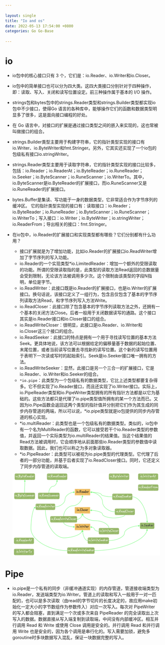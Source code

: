 ```yaml
---

layout: single  
title: "Io and os"  
date: 2022-05-13 17:54:00 +0800   
categories: Go Go-Base

---
```


# io

* io包中的核心接口只有 3 个，它们是：io.Reader、io.Writer和io.Closer。
* io包中的简单接口也可以分为四大类。这四大类接口分别针对于四种操作，即：读取、写入、关闭和读写位置设定。前三种操作属于基本的 I/O 操作。
* strings包和bytes包中的strings.Reader类型和strings.Builder类型都实现io包中不少接口，使得Go 语言的各种库中，能够操作它们的函数和数据类型明显多了很多，这是面向接口编程的好处。
* 在 Go 语言中，对接口的扩展是通过接口类型之间的嵌入来实现的，这也常被叫做接口的组合。
* strings.Builder类型主要用于构建字符串，它的指针类型实现的接口有io.Writer、io.ByteWriter和fmt.Stringer。另外，它其实还实现了一个io包的包级私有接口io.stringWriter。
* strings.Reader类型主要用于读取字符串，它的指针类型实现的接口比较多，包括：io.Reader；io.ReaderAt；io.ByteReader；io.RuneReader；io.Seeker；io.ByteScanner；io.RuneScanner；io.WriterTo。其中，io.ByteScanner是io.ByteReader的扩展接口，而io.RuneScanner又是io.RuneReader的扩展接口。
* bytes.Buffer是集读、写功能于一身的数据类型，它非常适合作为字节序列的缓冲区。 它的指针类型实现的接口有：读取接口：io.Reader；io.ByteReader；io.RuneReader；io.ByteScanner；io.RuneScanner；io.WriterTo；写入接口：io.Writer；io.ByteWriter；io.stringWriter；io.ReaderFrom；导出相关的接口：fmt.Stringer。
* 在io包中，io.Reader的扩展接口和实现类型都有哪些？它们分别都有什么功用？
	* 接口扩展就是为了增加功能，比如io.Reader的扩展接口io.ReadWriter增加了字节序列的写入功能。
	* io.Reader的一个实现类型*io.LimitedReader：增加一个额外的受限读取的功能。所谓的受限读取指的是，此类型的读取方法Read返回的总数据量会受到限制，无论该方法被调用多少次。这个限制由该类型的字段N指明，单位是字节。
	* io.ReadWriter：此接口既是io.Reader的扩展接口，也是io.Writer的扩展接口。换句话说，该接口定义了一组行为，包含且仅包含了基本的字节序列读取方法Read，和字节序列写入方法Write。
	* io.ReadCloser：此接口除了包含基本的字节序列读取方法之外，还拥有一个基本的关闭方法Close。后者一般用于关闭数据读写的通路。这个接口其实是io.Reader接口和io.Closer接口的组合。
	* io.ReadWriteCloser：很明显，此接口是io.Reader、io.Writer和io.Closer这三个接口的组合。
	* io.ReadSeeker：此接口的特点是拥有一个用于寻找读写位置的基本方法Seek。更具体地说，该方法可以根据给定的偏移量基于数据的起始位置、末尾位置，或者当前读写位置去寻找新的读写位置。这个新的读写位置用于表明下一次读或写时的起始索引。Seek是io.Seeker接口唯一拥有的方法。
	* io.ReadWriteSeeker：显然，此接口是另一个三合一的扩展接口，它是io.Reader、io.Writer和io.Seeker的组合。 
	*  `*io.pipe`：此类型为一个包级私有的数据类型，它比上述类型都要复杂得多。它不但实现了io.Reader接口，而且还实现了io.Writer接口。实际上，io.PipeReader类型和io.PipeWriter类型拥有的所有指针方法都是以它为基础的。这些方法都只是代理了io.pipe类型值所拥有的某一个方法而已。又因为io.Pipe函数会返回这两个类型的指针值并分别把它们作为其生成的同步内存管道的两端，所以可以说，*io.pipe类型就是io包提供的同步内存管道的核心实现。
	*  *io.multiReader：此类型也是一个包级私有的数据类型。类似的，io包中有一个名为MultiReader的函数，它可以接受若干个io.Reader类型的参数值，并返回一个实际类型为io.multiReader的结果值。当这个结果值的Read方法被调用时，它会顺序地从前面那些io.Reader类型的参数值中读取数据。因此，我们也可以称之为多对象读取器。
	*  *io.PipeReader：此类型可以被视为io.pipe类型的代理类型。它代理了后者的一部分功能，并基于后者实现了io.ReadCloser接口。同时，它还定义了同步内存管道的读取端。
	
	 ![io包中的接口体系](/assets/img/io包中的接口体系.png)


# Pipe

* io.pipe是一个私有的同步（非缓冲通道实现）的内存管道，管道接收端类型为io.Reader，发送端类型为io.Writer。管道上的读取和写入一般用于一对一匹配的，也可以是多次读取（由read的字节切片的长度决定的，故应用make初始化一定大小的字节数组作为参数传入）对应一次写入。每次对 PipeWriter 的写入都会阻塞，直到满足一个次或多次来自 PipeReader 的完全读取出上次写入的数据。数据直接从写入端复制到读取端，中间没有内部缓冲区。相互并行调用 Read 和 Write 或使用 Close 调用是安全的。并行调用 Read 和并行调用 Write 也是安全的，因为各个调用是串行化的。写入需要加锁，避免多goroutine时多块数据写入混乱，保证一块数据完整的写入。
